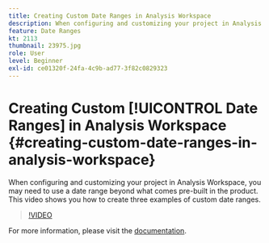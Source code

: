 ```yaml
---
title: Creating Custom Date Ranges in Analysis Workspace
description: When configuring and customizing your project in Analysis Workspace, you may need to use a date range beyond what comes pre-built in the product. This video shows you how to create three examples of custom date ranges.
feature: Date Ranges
kt: 2113
thumbnail: 23975.jpg
role: User
level: Beginner
exl-id: ce01320f-24fa-4c9b-ad77-3f82c0829323
---
```

# Creating Custom [!UICONTROL Date Ranges] in Analysis Workspace {#creating-custom-date-ranges-in-analysis-workspace}

When configuring and customizing your project in Analysis Workspace, you may need to use a date range beyond what comes pre-built in the product. This video shows you how to create three examples of custom date ranges.

>[!VIDEO](https://video.tv.adobe.com/v/23975/?quality=12&learn=on)

For more information, please visit the [documentation](https://experienceleague.adobe.com/docs/analytics/analyze/analysis-workspace/components/calendar-date-ranges/custom-date-ranges.html?lang=en).
